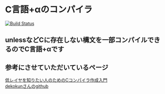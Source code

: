 # C言語+αのコンパイラ
[![Build Status](https://travis-ci.org/Kashiwara0205/C_Compiler.svg?branch=master)](https://travis-ci.org/Kashiwara0205/C_Compiler)
## unlessなどCに存在しない構文を一部コンパイルできるのでC言語+αです

## 参考にさせていただいているページ
[低レイヤを知りたい人のためのCコンパイラ作成入門](https://www.sigbus.info/compilerbook)  
[dekokunさんのgithub](https://github.com/dekokun/9cc)
